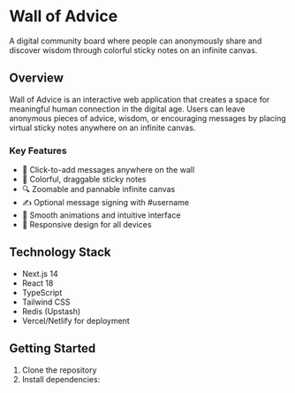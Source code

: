 # Wall of Advice

A digital community board where people can anonymously share and discover wisdom through colorful sticky notes on an infinite canvas.

## Overview

Wall of Advice is an interactive web application that creates a space for meaningful human connection in the digital age. Users can leave anonymous pieces of advice, wisdom, or encouraging messages by placing virtual sticky notes anywhere on an infinite canvas.

### Key Features

- 🎯 Click-to-add messages anywhere on the wall
- 🎨 Colorful, draggable sticky notes
- 🔍 Zoomable and pannable infinite canvas
- ✍️ Optional message signing with #username
- 💫 Smooth animations and intuitive interface
- 📱 Responsive design for all devices

## Technology Stack

- Next.js 14
- React 18
- TypeScript
- Tailwind CSS
- Redis (Upstash)
- Vercel/Netlify for deployment

## Getting Started

1. Clone the repository
2. Install dependencies:
